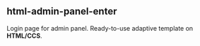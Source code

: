 ## html-admin-panel-enter

Login page for admin panel. Ready-to-use adaptive template on **HTML/CCS**.
